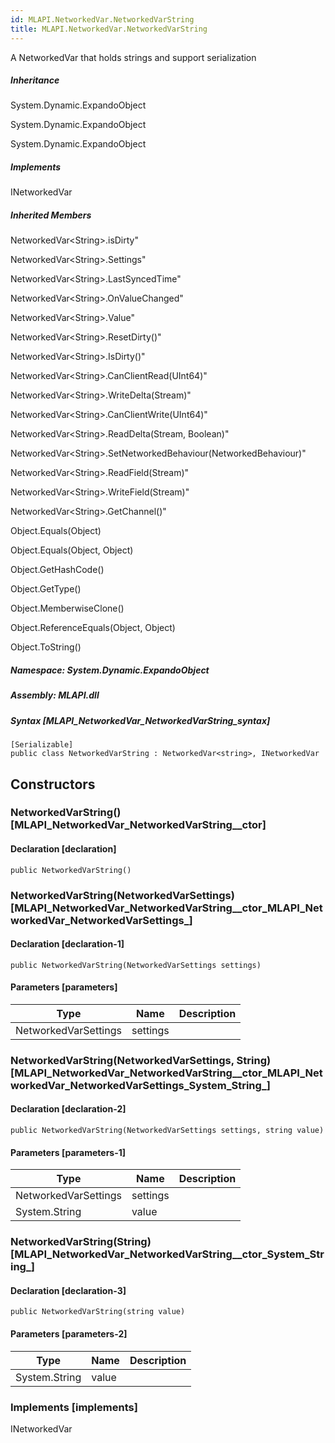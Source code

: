 ```yaml
---  
id: MLAPI.NetworkedVar.NetworkedVarString  
title: MLAPI.NetworkedVar.NetworkedVarString  
---
```


<div class="markdown level0 summary" markdown="1">

A NetworkedVar that holds strings and support serialization

</div>

<div class="markdown level0 conceptual" markdown="1">

</div>

<div class="inheritance" markdown="1">

##### Inheritance

<div class="level0" markdown="1">

System.Dynamic.ExpandoObject

</div>

<div class="level1" markdown="1">

System.Dynamic.ExpandoObject

</div>

<div class="level2" markdown="1">

System.Dynamic.ExpandoObject

</div>

</div>

<div markdown="1" classs="implements">

##### Implements

<div markdown="1">

INetworkedVar

</div>

</div>

<div class="inheritedMembers" markdown="1">

##### Inherited Members

<div markdown="1">

NetworkedVar\<String\>.isDirty"

</div>

<div markdown="1">

NetworkedVar\<String\>.Settings"

</div>

<div markdown="1">

NetworkedVar\<String\>.LastSyncedTime"

</div>

<div markdown="1">

NetworkedVar\<String\>.OnValueChanged"

</div>

<div markdown="1">

NetworkedVar\<String\>.Value"

</div>

<div markdown="1">

NetworkedVar\<String\>.ResetDirty()"

</div>

<div markdown="1">

NetworkedVar\<String\>.IsDirty()"

</div>

<div markdown="1">

NetworkedVar\<String\>.CanClientRead(UInt64)"

</div>

<div markdown="1">

NetworkedVar\<String\>.WriteDelta(Stream)"

</div>

<div markdown="1">

NetworkedVar\<String\>.CanClientWrite(UInt64)"

</div>

<div markdown="1">

NetworkedVar\<String\>.ReadDelta(Stream, Boolean)"

</div>

<div markdown="1">

NetworkedVar\<String\>.SetNetworkedBehaviour(NetworkedBehaviour)"

</div>

<div markdown="1">

NetworkedVar\<String\>.ReadField(Stream)"

</div>

<div markdown="1">

NetworkedVar\<String\>.WriteField(Stream)"

</div>

<div markdown="1">

NetworkedVar\<String\>.GetChannel()"

</div>

<div markdown="1">

Object.Equals(Object)

</div>

<div markdown="1">

Object.Equals(Object, Object)

</div>

<div markdown="1">

Object.GetHashCode()

</div>

<div markdown="1">

Object.GetType()

</div>

<div markdown="1">

Object.MemberwiseClone()

</div>

<div markdown="1">

Object.ReferenceEquals(Object, Object)

</div>

<div markdown="1">

Object.ToString()

</div>

</div>

##### **Namespace**: System.Dynamic.ExpandoObject

##### **Assembly**: MLAPI.dll

##### Syntax [MLAPI_NetworkedVar_NetworkedVarString_syntax]

    [Serializable]
    public class NetworkedVarString : NetworkedVar<string>, INetworkedVar

## Constructors 

### NetworkedVarString() [MLAPI_NetworkedVar_NetworkedVarString__ctor]

<div class="markdown level1 summary" markdown="1">

</div>

<div class="markdown level1 conceptual" markdown="1">

</div>

#### Declaration [declaration]

    public NetworkedVarString()

### NetworkedVarString(NetworkedVarSettings) [MLAPI_NetworkedVar_NetworkedVarString__ctor_MLAPI_NetworkedVar_NetworkedVarSettings_]

<div class="markdown level1 summary" markdown="1">

</div>

<div class="markdown level1 conceptual" markdown="1">

</div>

#### Declaration [declaration-1]

    public NetworkedVarString(NetworkedVarSettings settings)

#### Parameters [parameters]

| Type                 | Name     | Description |
|----------------------|----------|-------------|
| NetworkedVarSettings | settings |             |

### NetworkedVarString(NetworkedVarSettings, String) [MLAPI_NetworkedVar_NetworkedVarString__ctor_MLAPI_NetworkedVar_NetworkedVarSettings_System_String_]

<div class="markdown level1 summary" markdown="1">

</div>

<div class="markdown level1 conceptual" markdown="1">

</div>

#### Declaration [declaration-2]

    public NetworkedVarString(NetworkedVarSettings settings, string value)

#### Parameters [parameters-1]

| Type                 | Name     | Description |
|----------------------|----------|-------------|
| NetworkedVarSettings | settings |             |
| System.String        | value    |             |

### NetworkedVarString(String) [MLAPI_NetworkedVar_NetworkedVarString__ctor_System_String_]

<div class="markdown level1 summary" markdown="1">

</div>

<div class="markdown level1 conceptual" markdown="1">

</div>

#### Declaration [declaration-3]

    public NetworkedVarString(string value)

#### Parameters [parameters-2]

| Type          | Name  | Description |
|---------------|-------|-------------|
| System.String | value |             |

### Implements [implements]

<div markdown="1">

INetworkedVar

</div>
